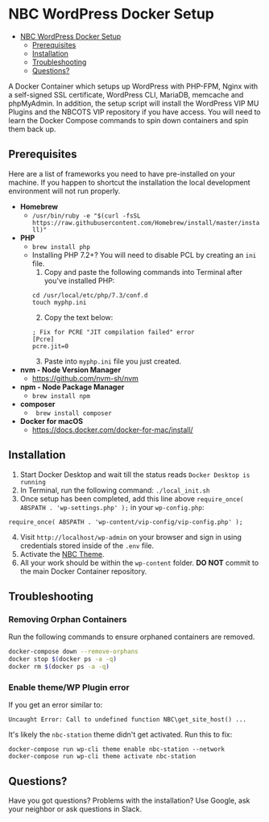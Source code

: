 
# NBC WordPress Docker Setup

- [NBC WordPress Docker Setup](#nbc-wordpress-docker-setup)
  - [Prerequisites](#prerequisites)
  - [Installation](#installation)
  - [Troubleshooting](#troubleshooting)
  - [Questions?](#questions)

A Docker Container which setups up WordPress with PHP-FPM, Nginx with a self-signed SSL certificate, WordPress CLI, MariaDB, memcache and phpMyAdmin. In addition, the setup script will install the WordPress VIP MU Plugins and the NBCOTS VIP repository if you have access. You will need to learn the Docker Compose commands to spin down containers and spin them back up.

## Prerequisites

Here are a list of frameworks you need to have pre-installed on your machine. If you happen to shortcut the installation the local development environment will not run properly.

* __Homebrew__
  * ```/usr/bin/ruby -e "$(curl -fsSL https://raw.githubusercontent.com/Homebrew/install/master/install)"```
* __PHP__
    * ```brew install php```
    * Installing PHP 7.2+? You will need to disable PCL by creating an `ini` file.
        1. Copy and paste the following commands into Terminal after you've installed PHP:
        ```
        cd /usr/local/etc/php/7.3/conf.d
        touch myphp.ini
        ```
        2. Copy the text below:
        ```
        ; Fix for PCRE "JIT compilation failed" error
        [Pcre]
        pcre.jit=0
        ```
        3. Paste into `myphp.ini` file you just created.
* __nvm - Node Version Manager__
    * https://github.com/nvm-sh/nvm
* __npm - Node Package Manager__
    * ```brew install npm```
* __composer__
    * ``` brew install composer```
* __Docker for macOS__
    * https://docs.docker.com/docker-for-mac/install/

## Installation

1. Start Docker Desktop and wait till the status reads `Docker Desktop is running`
2. In Terminal, run the following command:
```./local_init.sh```
3. Once setup has been completed, add this line above `require_once( ABSPATH . 'wp-settings.php' );` in your `wp-config.php`:

`require_once( ABSPATH . 'wp-content/vip-config/vip-config.php' );`

4. Visit `http://localhost/wp-admin` on your browser and sign in using credentials stored inside of the `.env` file.
5. Activate the [NBC Theme](#enable-theme/wp-plugin-error).
6. All your work should be within the `wp-content` folder. __DO NOT__ commit to the main Docker Container repository.


## Troubleshooting

### Removing Orphan Containers

Run the following commands to ensure orphaned containers are removed.

```bash
docker-compose down --remove-orphans
docker stop $(docker ps -a -q)
docker rm $(docker ps -a -q)
```

### Enable theme/WP Plugin error

If you get an error similar to:

`Uncaught Error: Call to undefined function NBC\get_site_host() ...`

It's likely the `nbc-station` theme didn't get activated. Run this to fix:

```
docker-compose run wp-cli theme enable nbc-station --network
docker-compose run wp-cli theme activate nbc-station
```

## Questions?

Have you got questions? Problems with the installation? Use Google, ask your neighbor or ask questions in Slack.
